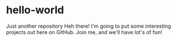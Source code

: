# hello-world
Just another repository
Heh there! I'm going to put some interesting projects out here on GitHub. Join me, and we'll have lot's of fun!
